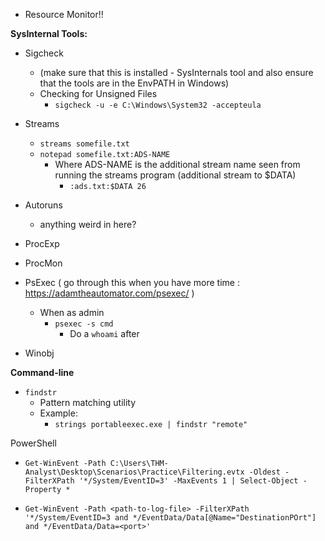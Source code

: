 
- Resource Monitor!!

**SysInternal Tools:**

- Sigcheck 
	- (make sure that this is installed - SysInternals tool and also ensure that the tools are in the EnvPATH in Windows)
	- Checking for Unsigned Files
		- `sigcheck -u -e C:\Windows\System32 -accepteula`

- Streams
	- `streams somefile.txt`
	- `notepad somefile.txt:ADS-NAME`
		- Where ADS-NAME is the additional stream name seen from running the streams program (additional stream to $DATA)
			- `:ads.txt:$DATA 26`

- Autoruns
	- anything weird in here? 

- ProcExp
- ProcMon

- PsExec ( go through this when you have more time : https://adamtheautomator.com/psexec/ )
	- When as admin
		- `psexec -s cmd`
			- Do a `whoami` after

- Winobj



**Command-line**

- `findstr`
	- Pattern matching utility
	- Example:
		- `strings portableexec.exe | findstr "remote"`

PowerShell

- `Get-WinEvent -Path C:\Users\THM-Analyst\Desktop\Scenarios\Practice\Filtering.evtx -Oldest -FilterXPath '*/System/EventID=3' -MaxEvents 1 | Select-Object -Property *`

 - `Get-WinEvent -Path <path-to-log-file> -FilterXPath '*/System/EventID=3 and */EventData/Data[@Name="DestinationPOrt"] and */EventData/Data=<port>'`
